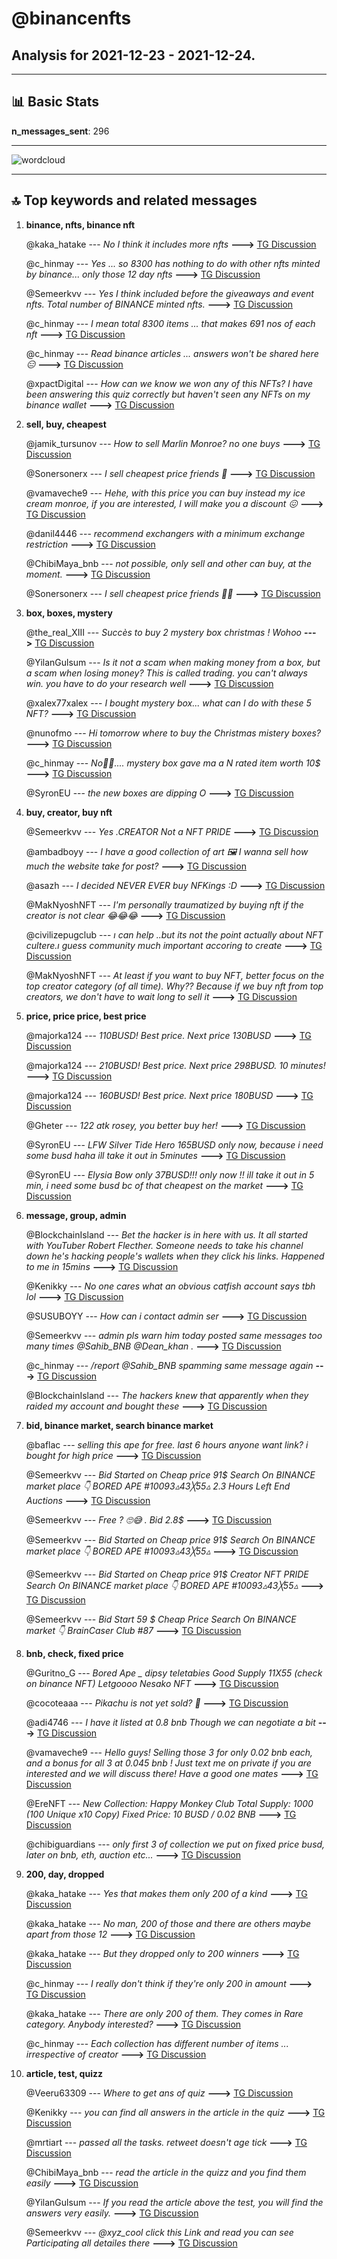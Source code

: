 # **@binancenfts**
 ## Analysis for **2021-12-23** - **2021-12-24**.

---

## 📊 **Basic Stats**

**n_messages_sent**: 296

---
![wordcloud](binancenfts_1Days_wordcloud.png)

---


## 🔝 **Top keywords and related messages**

1. **binance, nfts, binance nft**

    @kaka_hatake --- *No I think it includes more nfts* **--->** [TG Discussion](https://t.me/binancenfts/414804)

    @c_hinmay --- *Yes ... so 8300 has nothing to do with other nfts minted by binance... only those 12 day nfts* **--->** [TG Discussion](https://t.me/binancenfts/414842)

    @Semeerkvv --- *Yes I think included before the giveaways and event nfts. Total number of BINANCE minted nfts.* **--->** [TG Discussion](https://t.me/binancenfts/414810)

    @c_hinmay --- *I mean total 8300 items ... that makes 691 nos of each nft* **--->** [TG Discussion](https://t.me/binancenfts/414805)

    @c_hinmay --- *Read binance articles ... answers won't be shared here😑* **--->** [TG Discussion](https://t.me/binancenfts/414677)

    @xpactDigital --- *How can we know we won any of this NFTs? I have been answering this quiz correctly but haven't seen any NFTs on my binance wallet* **--->** [TG Discussion](https://t.me/binancenfts/414600)

2. **sell, buy, cheapest**

    @jamik_tursunov --- *How to sell Marlin Monroe? no one buys* **--->** [TG Discussion](https://t.me/binancenfts/414217)

    @Sonersonerx --- *I sell cheapest price friends 🥳* **--->** [TG Discussion](https://t.me/binancenfts/414248)

    @vamaveche9 --- *Hehe, with this price you can buy instead my ice cream monroe, if you are interested, I will make you a discount 😖* **--->** [TG Discussion](https://t.me/binancenfts/414278)

    @danil4446 --- *recommend exchangers with a minimum exchange restriction* **--->** [TG Discussion](https://t.me/binancenfts/415280)

    @ChibiMaya_bnb --- *not possible, only sell and other can buy, at the moment.* **--->** [TG Discussion](https://t.me/binancenfts/414916)

    @Sonersonerx --- *I sell cheapest price friends 🤠🥳* **--->** [TG Discussion](https://t.me/binancenfts/414296)

3. **box, boxes, mystery**

    @the_real_XIII --- *Succès to buy 2 mystery box christmas ! Wohoo* **--->** [TG Discussion](https://t.me/binancenfts/415107)

    @YilanGulsum --- *Is it not a scam when making money from a box, but a scam when losing money? This is called trading. you can't always win. you have to do your research well* **--->** [TG Discussion](https://t.me/binancenfts/414550)

    @xalex77xalex --- *I bought mystery box... what can I do with these 5  NFT?* **--->** [TG Discussion](https://t.me/binancenfts/415144)

    @nunofmo --- *Hi tomorrow where to buy the Christmas mistery boxes?* **--->** [TG Discussion](https://t.me/binancenfts/414898)

    @c_hinmay --- *No🤣🤭.... mystery box gave ma a N rated item worth 10$* **--->** [TG Discussion](https://t.me/binancenfts/414721)

    @SyronEU --- *the new boxes are dipping O* **--->** [TG Discussion](https://t.me/binancenfts/414523)

4. **buy, creator, buy nft**

    @Semeerkvv --- *Yes .CREATOR Not a NFT PRIDE* **--->** [TG Discussion](https://t.me/binancenfts/414170)

    @ambadboyy --- *I have a good collection of art 🖼 I wanna sell how much the website take for post?* **--->** [TG Discussion](https://t.me/binancenfts/414854)

    @asazh --- *I decided NEVER EVER buy NFKings :D* **--->** [TG Discussion](https://t.me/binancenfts/414568)

    @MakNyoshNFT --- *I'm personally traumatized by buying nft if the creator is not clear 😂😂😂* **--->** [TG Discussion](https://t.me/binancenfts/414176)

    @civilizepugclub --- *ı can help ..but its not the point actually about NFT cultere.ı guess community much  important accoring to create* **--->** [TG Discussion](https://t.me/binancenfts/415070)

    @MakNyoshNFT --- *At least if you want to buy NFT, better focus on the top creator category (of all time). Why?? Because if we buy nft from top creators, we don't have to wait long to sell it* **--->** [TG Discussion](https://t.me/binancenfts/414194)

5. **price, price price, best price**

    @majorka124 --- *110BUSD! Best price. Next price 130BUSD* **--->** [TG Discussion](https://t.me/binancenfts/415276)

    @majorka124 --- *210BUSD! Best price. Next price 298BUSD. 10 minutes!* **--->** [TG Discussion](https://t.me/binancenfts/415260)

    @majorka124 --- *160BUSD! Best price. Next price 180BUSD* **--->** [TG Discussion](https://t.me/binancenfts/414384)

    @Gheter --- *122 atk rosey, you better buy her!* **--->** [TG Discussion](https://t.me/binancenfts/414440)

    @SyronEU --- *LFW Silver Tide Hero 165BUSD only now, because i need some busd haha ill take it out in 5minutes* **--->** [TG Discussion](https://t.me/binancenfts/414464)

    @SyronEU --- *Elysia Bow only 37BUSD!!! only now !! ill take it out in 5 min, i need some busd bc of that cheapest on the market* **--->** [TG Discussion](https://t.me/binancenfts/414468)

6. **message, group, admin**

    @BlockchainIsland --- *Bet the hacker is in here with us. It all started with YouTuber Robert Flecther. Someone needs to take his channel down he's hacking people's wallets when they click his links. Happened to me in 15mins* **--->** [TG Discussion](https://t.me/binancenfts/414575)

    @Kenikky --- *No one cares what an obvious catfish account says tbh lol* **--->** [TG Discussion](https://t.me/binancenfts/415025)

    @SUSUBOYY --- *How can i contact admin ser* **--->** [TG Discussion](https://t.me/binancenfts/414525)

    @Semeerkvv --- *admin pls warn him today posted same messages too many times  @Sahib_BNB @Dean_khan .* **--->** [TG Discussion](https://t.me/binancenfts/415080)

    @c_hinmay --- */report @Sahib_BNB spamming same message again* **--->** [TG Discussion](https://t.me/binancenfts/415074)

    @BlockchainIsland --- *The hackers knew that apparently when they raided my account and bought these* **--->** [TG Discussion](https://t.me/binancenfts/414570)

7. **bid, binance market, search binance market**

    @baflac --- *selling this ape for free.  last 6 hours anyone want link? i bought for high price* **--->** [TG Discussion](https://t.me/binancenfts/415028)

    @Semeerkvv --- *Bid Started on Cheap price 91$  Search On BINANCE market place 👇  BORED APE #10093▵43╳55▵  2.3 Hours Left End Auctions* **--->** [TG Discussion](https://t.me/binancenfts/415215)

    @Semeerkvv --- *Free ? 🙄😅 . Bid 2.8$* **--->** [TG Discussion](https://t.me/binancenfts/415035)

    @Semeerkvv --- *Bid Started on Cheap price 91$  Search On BINANCE market place 👇 BORED APE #10093▵43╳55▵* **--->** [TG Discussion](https://t.me/binancenfts/414945)

    @Semeerkvv --- *Bid Started on Cheap price 91$ Creator NFT PRIDE  Search On BINANCE market place 👇  BORED APE #10093▵43╳55▵* **--->** [TG Discussion](https://t.me/binancenfts/414759)

    @Semeerkvv --- *Bid Start 59 $ Cheap Price  Search On BINANCE market 👇  BrainCaser Club #87* **--->** [TG Discussion](https://t.me/binancenfts/414629)

8. **bnb, check, fixed price**

    @Guritno_G --- *Bored Ape _ dipsy teletabies Good Supply 11X55  (check on binance NFT)   Letgoooo  _Nesako NFT_* **--->** [TG Discussion](https://t.me/binancenfts/414434)

    @cocoteaaa --- *Pikachu is not yet sold? 🥲* **--->** [TG Discussion](https://t.me/binancenfts/415012)

    @adi4746 --- *I have it listed at 0.8 bnb  Though we can negotiate a bit* **--->** [TG Discussion](https://t.me/binancenfts/414958)

    @vamaveche9 --- *Hello guys! Selling those 3 for only 0.02 bnb each, and a bonus for all 3 at 0.045 bnb ! Just text me on private if you are interested and we will discuss there! Have a good one  mates* **--->** [TG Discussion](https://t.me/binancenfts/414680)

    @EreNFT --- *New Collection: Happy Monkey Club Total Supply:  1000 (100 Unique x10 Copy) Fixed Price: 10 BUSD / 0.02 BNB* **--->** [TG Discussion](https://t.me/binancenfts/414596)

    @chibiguardians --- *only first 3 of collection we put on fixed price busd, later on bnb, eth, auction etc...* **--->** [TG Discussion](https://t.me/binancenfts/414332)

9. **200, day, dropped**

    @kaka_hatake --- *Yes that makes them only 200 of a kind* **--->** [TG Discussion](https://t.me/binancenfts/414843)

    @kaka_hatake --- *No man, 200 of those and there are others maybe apart from those 12* **--->** [TG Discussion](https://t.me/binancenfts/414811)

    @kaka_hatake --- *But they dropped only to 200 winners* **--->** [TG Discussion](https://t.me/binancenfts/414792)

    @c_hinmay --- *I really don't think if they're only 200 in amount* **--->** [TG Discussion](https://t.me/binancenfts/414790)

    @kaka_hatake --- *There are only 200 of them. They comes in Rare category. Anybody interested?* **--->** [TG Discussion](https://t.me/binancenfts/414785)

    @c_hinmay --- *Each collection has different number of items ... irrespective of creator* **--->** [TG Discussion](https://t.me/binancenfts/414825)

10. **article, test, quizz**

    @Veeru63309 --- *Where to get ans of quiz* **--->** [TG Discussion](https://t.me/binancenfts/414676)

    @Kenikky --- *you can find all answers in the article in the quiz* **--->** [TG Discussion](https://t.me/binancenfts/415052)

    @mrtiart --- *passed all the tasks.  retweet doesn't age tick* **--->** [TG Discussion](https://t.me/binancenfts/414986)

    @ChibiMaya_bnb --- *read the article in the quizz and you find them easily* **--->** [TG Discussion](https://t.me/binancenfts/414643)

    @YilanGulsum --- *If you read the article above the test, you will find the answers very easily.* **--->** [TG Discussion](https://t.me/binancenfts/414618)

    @Semeerkvv --- *@xyz_cool click this Link and read you can see Participating all detailes there* **--->** [TG Discussion](https://t.me/binancenfts/414383)


